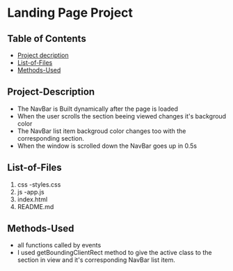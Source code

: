 # Landing Page Project

## Table of Contents

* [Project decription](#Project-Description)
* [List-of-Files](#List-of-Files)
* [Methods-Used](#Methods-Used)

## Project-Description

* The NavBar is Built dynamically after the page is loaded
* When the user scrolls the section beeing viewed changes it's backgroud color
* The NavBar list item backgroud color changes too with the corresponding section.
* When the window is scrolled down the NavBar goes up in 0.5s
## List-of-Files
1. css
    -styles.css
2. js
    -app.js
3. index.html
4. README.md

## Methods-Used
* all functions called by events
* I used getBoundingClientRect method to give the active class to the section in view and it's corresponding NavBar list item.



